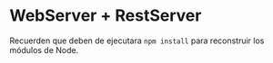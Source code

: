 # WebServer + RestServer

Recuerden que deben de ejecutara ```npm install``` para reconstruir los módulos de Node.